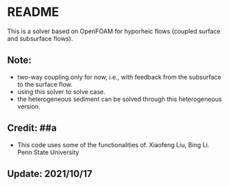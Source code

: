 # README #

This is a solver based on OpenFOAM for hyporheic flows (coupled surface
and subsurface flows).

## Note: ##
* two-way coupling only for now, i.e., with feedback from the subsurface to the surface flow.  
* using this solver to solve case.
* the heterogeneous sediment can be solved through this heterogeneous version.

## Credit: ##a
* This code uses some of the functionalities of. 
Xiaofeng Liu, Bing Li.
Penn State University

## Update: 2021/10/17
